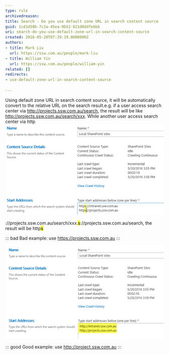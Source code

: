 ```yaml
---
type: rule
archivedreason: 
title: Search - Do you use default zone URL in search content source
guid: 1cd1d586-7c3a-45ea-9b52-821d0ddfebbb
uri: search-do-you-use-default-zone-url-in-search-content-source
created: 2016-05-20T07:29:19.0000000Z
authors:
- title: Mark Liu
  url: https://ssw.com.au/people/mark-liu
- title: William Yin
  url: https://ssw.com.au/people/william-yin
related: []
redirects:
- use-default-zone-url-in-search-content-source

---
```


Using default zone URL in search content source, it will be automatically convert to the relative URL on the search result.e.g. if a user access  search center via http://projects.ssw.com.au/search, the result will be like http://projects.ssw.com.au/search/xxx. While another user access search center via http![https-data-source.jpg](https-data-source.jpg)

://projects.ssw.com.au/search/xxx.<mark>s</mark>://projects.ssw.com.au/search, the result will be http<mark>s</mark>

::: bad
Bad example: use https://projects.ssw.com.au
:::



![http-data-source.jpg](http-data-source.jpg)

::: good
Good example: use http://project.ssw.com.au
:::





<!--endintro-->
